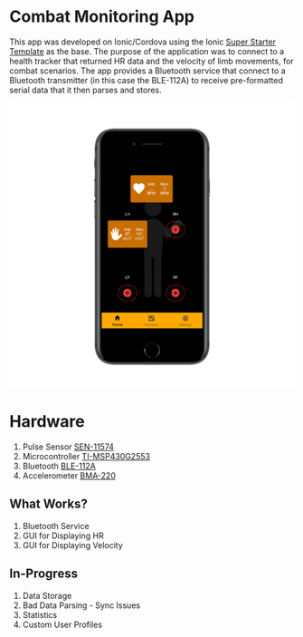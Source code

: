 
# Combat Monitoring App

This app was developed on Ionic/Cordova using the Ionic [Super Starter Template](https://github.com/ionic-team/ionic-starter-super) as the base. The purpose of the application was to connect to a health tracker that returned HR data and the velocity of limb movements, for combat scenarios. The app provides a Bluetooth service that connect to a Bluetooth transmitter (in this case the BLE-112A) to receive pre-formatted serial data that it then parses and stores.

![enter image description here](smp-screen_iphone7plusspacegrey_portrait.png)

# Hardware

 1. Pulse Sensor [SEN-11574](https://www.sparkfun.com/products/11574)
 2. Microcontroller [TI-MSP430G2553](https://www.amazon.com/Texas-Instruments-Educational-Products-MSP-EXP430G2/dp/B004G52S82)
 3. Bluetooth [BLE-112A](https://hardwarebreakout.com/product/ble112-breakout-board/)
 4. Accelerometer [BMA-220](https://www.dfrobot.com/product-1085.html)

## What Works?

 1. Bluetooth Service
 2. GUI for Displaying HR
 3. GUI for Displaying Velocity

## In-Progress

 1. Data Storage
 2. Bad Data Parsing - Sync Issues
 3. Statistics
 4. Custom User Profiles
